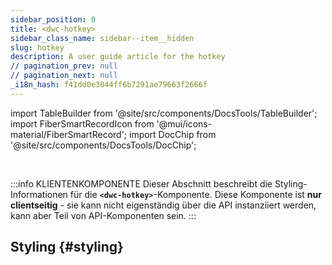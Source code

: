 ```yaml
---
sidebar_position: 0
title: <dwc-hotkey>
sidebar_class_name: sidebar--item__hidden
slug: hotkey
description: A user guide article for the hotkey
// pagination_prev: null
// pagination_next: null
_i18n_hash: f41dd0e3044ff6b7291ae79663f2666f
---
```

import TableBuilder from '@site/src/components/DocsTools/TableBuilder';
import FiberSmartRecordIcon from '@mui/icons-material/FiberSmartRecord';
import DocChip from '@site/src/components/DocsTools/DocChip';

<DocChip chip='shadow' />

<br />

:::info KLIENTENKOMPONENTE
Dieser Abschnitt beschreibt die Styling-Informationen für die **`<dwc-hotkey>`**-Komponente. Diese Komponente ist **nur clientseitig** - sie kann nicht eigenständig über die API instanziiert werden, kann aber Teil von API-Komponenten sein.
:::

## Styling {#styling}

<TableBuilder name="dwc-hotkey" clientComponent />
